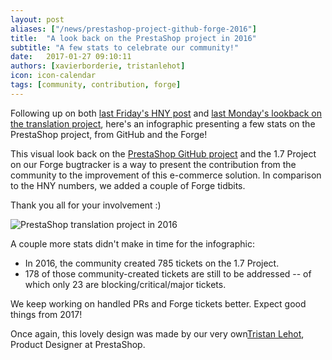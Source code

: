 ```yaml
---
layout: post
aliases: ["/news/prestashop-project-github-forge-2016"]
title:  "A look back on the PrestaShop project in 2016"
subtitle: "A few stats to celebrate our community!"
date:   2017-01-27 09:10:11
authors: [xavierborderie, tristanlehot]
icon: icon-calendar
tags: [community, contribution, forge]
---
```


Following up on both [last Friday's HNY post](http://build.prestashop.com/news/happy-new-year/) and [last Monday's lookback on the translation project](http://build.prestashop.com/news/prestashop-translation-project-2016/), here's an infographic presenting a few stats on the PrestaShop project, from GitHub and the Forge!

This visual look back on the [PrestaShop GitHub project](https://github.com/PrestaShop/PrestaShop/) and the 1.7 Project on our Forge bugtracker is a way to present the contribution from the community to the improvement of this e-commerce solution. In comparison to the HNY numbers, we added a couple of Forge tidbits.

Thank you all for your involvement :)

![PrestaShop translation project in 2016](/assets/images/2017/01/prestahop_project_github_forge_2016.jpg)

A couple more stats didn't make in time for the infographic:

* In 2016, the community created 785 tickets on the 1.7 Project.
* 178 of those community-created tickets are still to be addressed -- of which only 23 are blocking/critical/major tickets.

We keep working on handled PRs and Forge tickets better. Expect good things from 2017!

Once again, this lovely design was made by our very own[Tristan Lehot](https://twitter.com/TristanDardel), Product Designer at PrestaShop.
